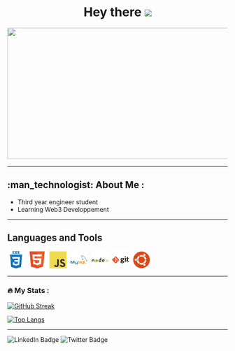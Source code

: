 <div  align="center">
  <h1>
    Hey there
    <img src="https://media.giphy.com/media/hvRJCLFzcasrR4ia7z/giphy.gif" width="30px"/>
  </h1>
  <div>
    <img src="https://media.giphy.com/media/dWesBcTLavkZuG35MI/giphy.gif" width="600" height="300"/>
  </div>
</div>

---

<h2>
  :man_technologist: About Me :
</h2>

  - Third year engineer student
  - Learning Web3 Developpement 
  
---

<h2>
	Languages and Tools
</h2>

<div>
  <img src="https://github.com/devicons/devicon/blob/master/icons/css3/css3-plain-wordmark.svg"  title="CSS3" alt="CSS" width="40" height="40"/>&nbsp;
  <img src="https://github.com/devicons/devicon/blob/master/icons/html5/html5-original.svg" title="HTML5" alt="HTML" width="40" height="40"/>&nbsp;
  <img src="https://github.com/devicons/devicon/blob/master/icons/javascript/javascript-original.svg" title="JavaScript" alt="JavaScript" width="40" height="40"/>&nbsp;
  <img src="https://github.com/devicons/devicon/blob/master/icons/mysql/mysql-original-wordmark.svg" title="MySQL"  alt="MySQL" width="40" height="40"/>&nbsp;
<!--
	<img src="https://github.com/devicons/devicon/blob/master/icons/java/java-original-wordmark.svg" title="Java" alt="Java" width="40" height="40"/>&nbsp;
  <img src="https://github.com/devicons/devicon/blob/master/icons/react/react-original-wordmark.svg" title="React" alt="React" width="40" height="40"/>&nbsp;
-->
  <img src="https://github.com/devicons/devicon/blob/master/icons/nodejs/nodejs-original-wordmark.svg" title="NodeJS" alt="NodeJS" width="40" height="40"/>&nbsp;
  <img src="https://github.com/devicons/devicon/blob/master/icons/git/git-original-wordmark.svg" title="Git" **alt="Git" width="40" height="40"/>&nbsp;
  <img src="https://github.com/devicons/devicon/blob/master/icons/ubuntu/ubuntu-plain.svg" title="Ubuntu" **alt="Ubuntu" width="40" height="40"/>&nbsp;
</div>

---

### :fire: My Stats :

[![GitHub Streak](http://github-readme-streak-stats.herokuapp.com?user=Flochoon&theme=dark&background=000000)](https://git.io/streak-stats)

[![Top Langs](https://github-readme-stats.vercel.app/api/top-langs/?username=Flochoon&layout=compact&theme=vision-friendly-dark)](https://github.com/anuraghazra/github-readme-stats)

---

<div id="badges">
    <a hrep="https://www.linkedin.com/in/florentin-lochon-1056801bb" target="_blank">
      <img src="https://img.shields.io/badge/LinkedIn-blue?style=for-the-badge&logo=linkedin&logoColor=white" alt="LinkedIn Badge"/>
    </a>
    <a hrep="https://twitter.com/Flochon5" target="_blank">
      <img src="https://img.shields.io/badge/Twitter-blue?style=for-the-badge&logo=twitter&logoColor=white" alt="Twitter Badge"/>
		</a>
    <img src="https://komarev.com/ghpvc/?username=Flochoon&style=flat-square&color=blue" alt=""/>
  </div>
